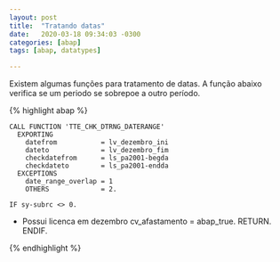 ```yaml
---
layout: post
title:  "Tratando datas"
date:   2020-03-18 09:34:03 -0300
categories: [abap]
tags: [abap, datatypes]

---
```

Existem algumas funções para tratamento de datas. A função abaixo verifica se um periodo se sobrepoe a outro período.



{% highlight abap %}

    CALL FUNCTION 'TTE_CHK_DTRNG_DATERANGE'
      EXPORTING
        datefrom           = lv_dezembro_ini
        dateto             = lv_dezembro_fim
        checkdatefrom      = ls_pa2001-begda
        checkdateto        = ls_pa2001-endda
      EXCEPTIONS
        date_range_overlap = 1
        OTHERS             = 2.

    IF sy-subrc <> 0.
* Possui licenca em dezembro
      cv_afastamento = abap_true.
      RETURN.
    ENDIF.

{% endhighlight %}

